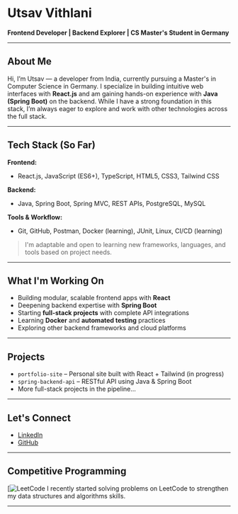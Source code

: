 <!-- Versatile GitHub Profile README for John -->

# Utsav Vithlani

**Frontend Developer | Backend Explorer | CS Master's Student in Germany**

---

## About Me

Hi, I’m Utsav — a developer from India, currently pursuing a Master's in Computer Science in Germany. I specialize in building intuitive web interfaces with **React.js** and am gaining hands-on experience with **Java (Spring Boot)** on the backend. While I have a strong foundation in this stack, I’m always eager to explore and work with other technologies across the full stack.

---

## Tech Stack (So Far)

**Frontend:**
- React.js, JavaScript (ES6+), TypeScript, HTML5, CSS3, Tailwind CSS

**Backend:**
- Java, Spring Boot, Spring MVC, REST APIs, PostgreSQL, MySQL

**Tools & Workflow:**
- Git, GitHub, Postman, Docker (learning), JUnit, Linux, CI/CD (learning)

> I'm adaptable and open to learning new frameworks, languages, and tools based on project needs.

---

## What I'm Working On

- Building modular, scalable frontend apps with **React**
- Deepening backend expertise with **Spring Boot**
- Starting **full-stack projects** with complete API integrations
- Learning **Docker** and **automated testing** practices
- Exploring other backend frameworks and cloud platforms

---

## Projects

- `portfolio-site` – Personal site built with React + Tailwind (in progress)
- `spring-backend-api` – RESTful API using Java & Spring Boot
- More full-stack projects in the pipeline...

---

## Let's Connect

- [LinkedIn](https://www.linkedin.com/in/utsav-rajendrabhai-vithlani-7785711ba)
- [GitHub](https://github.com/v-utsav)
<!--
---

## GitHub Stats

 [![John's GitHub Stats](https://github-readme-stats.vercel.app/api?username=v-utsav&show_icons=true&theme=default)](https://github.com/v-utsav) 

[![Top Langs](https://github-readme-stats.vercel.app/api/top-langs/?username=v-utsav&layout=compact)](https://github.com/v-utsav)

---
-->
---

## Competitive Programming

[![LeetCode](https://leetcode.com/v_utsav)
I recently started solving problems on LeetCode to strengthen my data structures and algorithms skills.  

---

